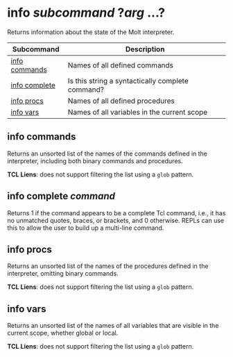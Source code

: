 # info *subcommand* ?*arg* ...?

Returns information about the state of the Molt interpreter.

| Subcommand                              | Description                                      |
| --------------------------------------- | ------------------------------------------------ |
| [info commands](#info-commands)         | Names of all defined commands                    |
| [info complete](#info-complete-command) | Is this string a syntactically complete command? |
| [info procs](#info-procs)               | Names of all defined procedures                  |
| [info vars](#info-vars)                 | Names of all variables in the current scope      |

## info commands

Returns an unsorted list of the names of the commands defined in the interpreter,
including both binary commands and procedures.

**TCL Liens**: does not support filtering the list using a `glob`
pattern.

## info complete *command*

Returns 1 if the command appears to be a complete Tcl command, i.e., it
has no unmatched quotes, braces, or brackets, and 0 otherwise.  REPLs can
use this to allow the user to build up a multi-line command.

## info procs

Returns an unsorted list of the names of the procedures defined in the interpreter,
omitting binary commands.

**TCL Liens**: does not support filtering the list using a `glob`
pattern.

## info vars

Returns an unsorted list of the names of all variables that are visible
in the current scope, whether global or local.

**TCL Liens**: does not support filtering the list using a `glob`
pattern.
